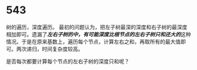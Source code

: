 # 543
 树的遍历，深度遍历。
 最初的问题认为，把左子树最深的深度和右子树的最深度相加即可。遗漏了***左右子树的中，有可能深度比根节点的左右子树只和还大的***这种
 情况。于是在原来基数上，遍历每个节点，计算左右之和，再取所有的最大值即可。两次递归，时间复杂度较高。
 
 是否每次都要计算每个节点的左右子树的深度只和呢？
 